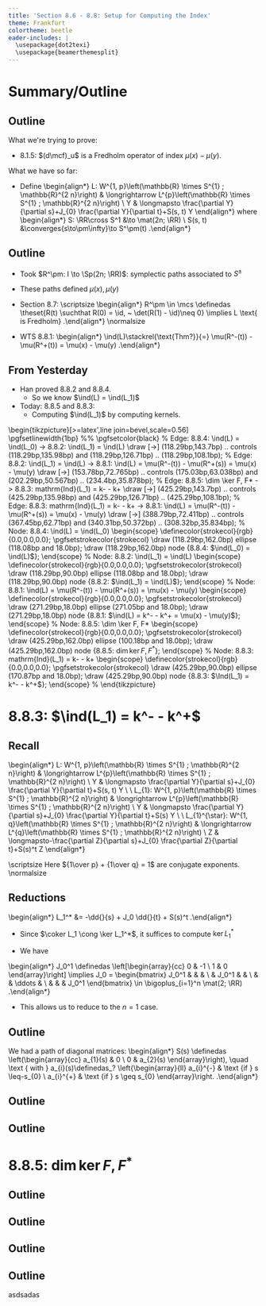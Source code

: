 ```yaml
---
title: 'Section 8.6 - 8.8: Setup for Computing the Index'
theme: Frankfurt 
colortheme: beetle
eader-includes: |
  \usepackage{dot2texi}
  \usepackage{beamerthemesplit}
---
```


# Summary/Outline 

## Outline

What we're trying to prove:

- 8.1.5: $(d\mcf)_u$ is a Fredholm operator of index $\mu(x) - \mu(y)$.

What we have so far:

- Define
\begin{align*}
L: W^{1, p}\left(\mathbb{R} \times S^{1} ; \mathbb{R}^{2 n}\right) & \longrightarrow L^{p}\left(\mathbb{R} \times S^{1} ; \mathbb{R}^{2 n}\right) \\
Y & \longmapsto \frac{\partial Y}{\partial s}+J_{0} \frac{\partial Y}{\partial t}+S(s, t) Y
\end{align*}
where 
\begin{align*}
S: \RR\cross S^1 &\to \mat(2n; \RR) \\
S(s, t) &\converges{s\to\pm\infty}\to S^\pm(t)
.\end{align*}


## Outline

- Took $R^\pm: I \to \Sp(2n; \RR)$: symplectic paths associated to $S^\pm$
- These paths defined $\mu(x), \mu(y)$
- Section 8.7: 
\scriptsize
\begin{align*}
R^\pm \in \mcs \definedas \theset{R(t) \suchthat R(0) = \id, ~ \det(R(1) - \id)\neq 0} \implies L \text{ is Fredholm}
.\end{align*}
\normalsize

- WTS 8.8.1:
\begin{align*}
\ind(L)\stackrel{\text{Thm?}}{=} \mu(R^-(t)) - \mu(R^+(t)) = \mu(x) - \mu(y)
.\end{align*}

## From Yesterday

- Han proved 8.8.2 and 8.8.4.
  - So we know $\ind(L) = \ind(L_1)$
- Today: 8.8.5 and 8.8.3: 
  - Computing $\ind(L_1)$ by computing kernels.

\begin{tikzpicture}[>=latex',line join=bevel,scale=0.56]
  \pgfsetlinewidth{1bp}
%%
\pgfsetcolor{black}
  % Edge: 8.8.4: \ind(L) = \ind(L_0) -> 8.8.2: \ind(L_1) = \ind(L)
  \draw [->] (118.29bp,143.7bp) .. controls (118.29bp,135.98bp) and (118.29bp,126.71bp)  .. (118.29bp,108.1bp);
  % Edge: 8.8.2: \ind(L_1) = \ind(L) -> 8.8.1: \ind(L) = \mu(R^-(t)) - \mu(R^+(s)) = \mu(x) - \mu(y)
  \draw [->] (153.78bp,72.765bp) .. controls (175.03bp,63.038bp) and (202.29bp,50.567bp)  .. (234.4bp,35.878bp);
  % Edge: 8.8.5: \dim \ker F, F* -> 8.8.3: mathrm{Ind}(L_1) = k- - k+
  \draw [->] (425.29bp,143.7bp) .. controls (425.29bp,135.98bp) and (425.29bp,126.71bp)  .. (425.29bp,108.1bp);
  % Edge: 8.8.3: mathrm{Ind}(L_1) = k- - k+ -> 8.8.1: \ind(L) = \mu(R^-(t)) - \mu(R^+(s)) = \mu(x) - \mu(y)
  \draw [->] (388.79bp,72.411bp) .. controls (367.45bp,62.71bp) and (340.31bp,50.372bp)  .. (308.32bp,35.834bp);
  % Node: 8.8.4: \ind(L) = \ind(L_0)
\begin{scope}
  \definecolor{strokecol}{rgb}{0.0,0.0,0.0};
  \pgfsetstrokecolor{strokecol}
  \draw (118.29bp,162.0bp) ellipse (118.08bp and 18.0bp);
  \draw (118.29bp,162.0bp) node {8.8.4: $\ind(L_0) = \ind(L)$};
\end{scope}
  % Node: 8.8.2: \ind(L_1) = \ind(L)
\begin{scope}
  \definecolor{strokecol}{rgb}{0.0,0.0,0.0};
  \pgfsetstrokecolor{strokecol}
  \draw (118.29bp,90.0bp) ellipse (118.08bp and 18.0bp);
  \draw (118.29bp,90.0bp) node {8.8.2: $\ind(L_1) = \ind(L)$};
\end{scope}
  % Node: 8.8.1: \ind(L) = \mu(R^-(t)) - \mu(R^+(s)) = \mu(x) - \mu(y)
\begin{scope}
  \definecolor{strokecol}{rgb}{0.0,0.0,0.0};
  \pgfsetstrokecolor{strokecol}
  \draw (271.29bp,18.0bp) ellipse (271.05bp and 18.0bp);
  \draw (271.29bp,18.0bp) node {8.8.1: $\ind(L) = k^- - k^+ = \mu(x) - \mu(y)$};
\end{scope}
  % Node: 8.8.5: \dim \ker F, F*
\begin{scope}
  \definecolor{strokecol}{rgb}{0.0,0.0,0.0};
  \pgfsetstrokecolor{strokecol}
  \draw (425.29bp,162.0bp) ellipse (100.18bp and 18.0bp);
  \draw (425.29bp,162.0bp) node {8.8.5: $\dim \ker F, F^*$};
\end{scope}
  % Node: 8.8.3: mathrm{Ind}(L_1) = k- - k+
\begin{scope}
  \definecolor{strokecol}{rgb}{0.0,0.0,0.0};
  \pgfsetstrokecolor{strokecol}
  \draw (425.29bp,90.0bp) ellipse (170.87bp and 18.0bp);
  \draw (425.29bp,90.0bp) node {8.8.3: $\Ind(L_1) = k^- - k^+$};
\end{scope}
%
\end{tikzpicture}


# 8.8.3: $\ind(L_1) = k^- - k^+$ 

## Recall 
\begin{align*}
L: W^{1, p}\left(\mathbb{R} \times S^{1} ; \mathbb{R}^{2 n}\right) & \longrightarrow L^{p}\left(\mathbb{R} \times S^{1} ; \mathbb{R}^{2 n}\right) \\
Y & \longmapsto \frac{\partial Y}{\partial s}+J_{0} \frac{\partial Y}{\partial t}+S(s, t) Y
\\ \\
L_{1}: W^{1, p}\left(\mathbb{R} \times S^{1} ; \mathbb{R}^{2 n}\right) & \longrightarrow L^{p}\left(\mathbb{R} \times S^{1} ; \mathbb{R}^{2 n}\right) \\
Y & \longmapsto \frac{\partial Y}{\partial s}+J_{0} \frac{\partial Y}{\partial t}+S(s) Y
\\ \\ 
L_{1}^{\star}: W^{1, q}\left(\mathbb{R} \times S^{1} ; \mathbb{R}^{2 n}\right) & \longrightarrow L^{q}\left(\mathbb{R} \times S^{1} ; \mathbb{R}^{2 n}\right) \\
Z & \longmapsto-\frac{\partial Z}{\partial s}+J_{0} \frac{\partial Z}{\partial t}+S(s)^t Z
\end{align*}

\scriptsize
Here ${1\over p} + {1\over q} = 1$ are conjugate exponents.
\normalsize



## Reductions

\begin{align*}
L_1^* &= -\dd{}{s} + J_0 \dd{}{t} + S(s)^t
.\end{align*}

- Since $\coker L_1 \cong \ker L_1^*$, it suffices to compute $\ker L_1^*$

- We have

\begin{align*}
J_0^1 \definedas 
\left[\begin{array}{cc}
0 & -1 \\
1 & 0
\end{array}\right]
\implies
J_0 = 
\begin{bmatrix}
J_0^1           &       &        & \\
                & J_0^1 &        & \\
                &       & \ddots & \\
                &       &        & J_0^1
\end{bmatrix} \in \bigoplus_{i=1}^n \mat(2; \RR) 
.\end{align*}

- This allows us to reduce to the $n=1$ case.

## Outline

We had a path of diagonal matrices:
\begin{align*}
S(s) \definedas \left(\begin{array}{cc}
a_{1}(s) & 0 \\
0 & a_{2}(s)
\end{array}\right), \quad \text { with } a_{i}(s)\definedas_? \left\{\begin{array}{ll}
a_{i}^{-} & \text {if } s \leq-s_{0} \\
a_{i}^{+} & \text {if } s \geq s_{0}
\end{array}\right.
.\end{align*}



## Outline

## Outline


# 8.8.5: $\dim \ker F, F^*$ 


## Outline

## Outline

## Outline

## Outline

asdsadas
